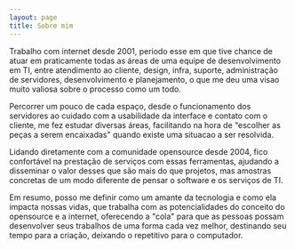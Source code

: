 ```yaml
---
layout: page
title: Sobre mim
---
```


Trabalho com internet desde 2001, periodo esse em que tive chance de atuar em praticamente todas as áreas de uma equipe de desenvolvimento em TI, entre atendimento ao cliente, design, infra, suporte, administração de servidores, desenvolvimento e planejamento, o que me deu uma visao muito valiosa sobre o processo como um todo.

Percorrer um pouco de cada espaço, desde o funcionamento dos servidores ao cuidado com a usabilidade da interface e contato com o cliente, me fez estudar diversas áreas, facilitando na hora de "escolher as peças a serem encaixadas" quando existe uma situacao a ser resolvida.

Lidando diretamente com a comunidade opensource desde 2004, fico confortável na prestação de serviços com essas ferramentas, ajudando a disseminar o valor desses que são mais do que projetos, mas amostras concretas de um modo diferente de pensar o software e os serviços de TI.

Em resumo, posso me definir como um amante da tecnologia e como ela impacta nossas vidas, que trabalha com as potencialidades do conceito do opensource e a internet, oferecendo a "cola" para que as pessoas possam desenvolver seus trabalhos de uma forma cada vez melhor, destinando seu tempo para a criação, deixando o repetitivo para o computador.